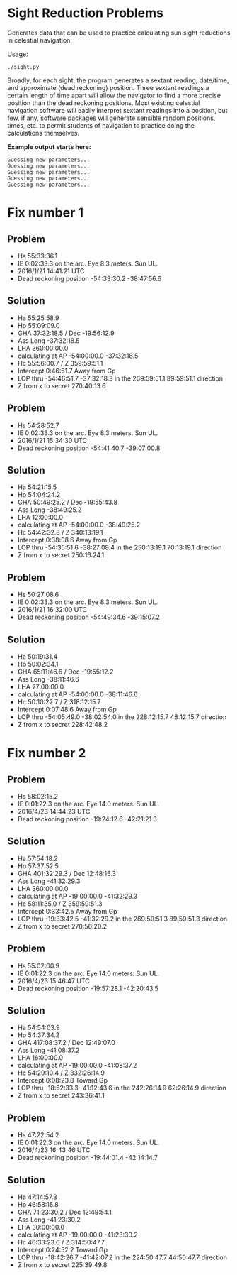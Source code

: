 Sight Reduction Problems
========================

Generates data that can be used to practice calculating sun sight
reductions in celestial navigation.

Usage:

    ./sight.py

Broadly, for each sight, the program generates a sextant reading,
date/time, and approximate (dead reckoning) position. Three sextant
readings a certain length of time apart will allow the navigator to
find a more precise position than the dead reckoning positions. Most
existing celestial navigation software will easily interpret sextant
readings into a position, but few, if any, software packages will
generate sensible random positions, times, etc. to permit students of
navigation to practice doing the calculations themselves.

**Example output starts here:**



    Guessing new parameters...
    Guessing new parameters...
    Guessing new parameters...
    Guessing new parameters...
    Guessing new parameters...

Fix number 1
========

Problem
--------
* Hs 55:33:36.1
* IE 0:02:33.3 on the arc. Eye 8.3 meters. Sun UL.
* 2016/1/21 14:41:21 UTC
* Dead reckoning position -54:33:30.2 -38:47:56.6

Solution
--------
* Ha 55:25:58.9
* Ho 55:09:09.0
* GHA 37:32:18.5 / Dec -19:56:12.9
* Ass Long -37:32:18.5
* LHA 360:00:00.0
* calculating at AP -54:00:00.0 -37:32:18.5
* Hc 55:56:00.7 / Z 359:59:51.1
* Intercept 0:46:51.7 Away from Gp
* LOP thru -54:46:51.7 -37:32:18.3 in the 269:59:51.1 89:59:51.1 direction
* Z from x to secret 270:40:13.6

Problem
--------
* Hs 54:28:52.7
* IE 0:02:33.3 on the arc. Eye 8.3 meters. Sun UL.
* 2016/1/21 15:34:30 UTC
* Dead reckoning position -54:41:40.7 -39:07:00.8

Solution
--------
* Ha 54:21:15.5
* Ho 54:04:24.2
* GHA 50:49:25.2 / Dec -19:55:43.8
* Ass Long -38:49:25.2
* LHA 12:00:00.0
* calculating at AP -54:00:00.0 -38:49:25.2
* Hc 54:42:32.8 / Z 340:13:19.1
* Intercept 0:38:08.6 Away from Gp
* LOP thru -54:35:51.6 -38:27:08.4 in the 250:13:19.1 70:13:19.1 direction
* Z from x to secret 250:16:24.1

Problem
--------
* Hs 50:27:08.6
* IE 0:02:33.3 on the arc. Eye 8.3 meters. Sun UL.
* 2016/1/21 16:32:00 UTC
* Dead reckoning position -54:49:34.6 -39:15:07.2

Solution
--------
* Ha 50:19:31.4
* Ho 50:02:34.1
* GHA 65:11:46.6 / Dec -19:55:12.2
* Ass Long -38:11:46.6
* LHA 27:00:00.0
* calculating at AP -54:00:00.0 -38:11:46.6
* Hc 50:10:22.7 / Z 318:12:15.7
* Intercept 0:07:48.6 Away from Gp
* LOP thru -54:05:49.0 -38:02:54.0 in the 228:12:15.7 48:12:15.7 direction
* Z from x to secret 228:42:48.2



Fix number 2
========

Problem
--------
* Hs 58:02:15.2
* IE 0:01:22.3 on the arc. Eye 14.0 meters. Sun UL.
* 2016/4/23 14:44:23 UTC
* Dead reckoning position -19:24:12.6 -42:21:21.3

Solution
--------
* Ha 57:54:18.2
* Ho 57:37:52.5
* GHA 401:32:29.3 / Dec 12:48:15.3
* Ass Long -41:32:29.3
* LHA 360:00:00.0
* calculating at AP -19:00:00.0 -41:32:29.3
* Hc 58:11:35.0 / Z 359:59:51.3
* Intercept 0:33:42.5 Away from Gp
* LOP thru -19:33:42.5 -41:32:29.2 in the 269:59:51.3 89:59:51.3 direction
* Z from x to secret 270:56:20.2

Problem
--------
* Hs 55:02:00.9
* IE 0:01:22.3 on the arc. Eye 14.0 meters. Sun UL.
* 2016/4/23 15:46:47 UTC
* Dead reckoning position -19:57:28.1 -42:20:43.5

Solution
--------
* Ha 54:54:03.9
* Ho 54:37:34.2
* GHA 417:08:37.2 / Dec 12:49:07.0
* Ass Long -41:08:37.2
* LHA 16:00:00.0
* calculating at AP -19:00:00.0 -41:08:37.2
* Hc 54:29:10.4 / Z 332:26:14.9
* Intercept 0:08:23.8 Toward Gp
* LOP thru -18:52:33.3 -41:12:43.6 in the 242:26:14.9 62:26:14.9 direction
* Z from x to secret 243:36:41.1

Problem
--------
* Hs 47:22:54.2
* IE 0:01:22.3 on the arc. Eye 14.0 meters. Sun UL.
* 2016/4/23 16:43:46 UTC
* Dead reckoning position -19:44:01.4 -42:14:14.7

Solution
--------
* Ha 47:14:57.3
* Ho 46:58:15.8
* GHA 71:23:30.2 / Dec 12:49:54.1
* Ass Long -41:23:30.2
* LHA 30:00:00.0
* calculating at AP -19:00:00.0 -41:23:30.2
* Hc 46:33:23.6 / Z 314:50:47.7
* Intercept 0:24:52.2 Toward Gp
* LOP thru -18:42:26.7 -41:42:07.2 in the 224:50:47.7 44:50:47.7 direction
* Z from x to secret 225:39:49.8
